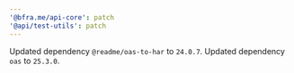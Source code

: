 ```yaml
---
'@bfra.me/api-core': patch
'@api/test-utils': patch
---
```


Updated dependency `@readme/oas-to-har` to `24.0.7`.
Updated dependency `oas` to `25.3.0`.
